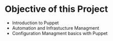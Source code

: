 # Objective of this Project
* Introduction to Puppet
* Automation and Infrastucture Managment 
* Configuration Managment basics with Puppet
